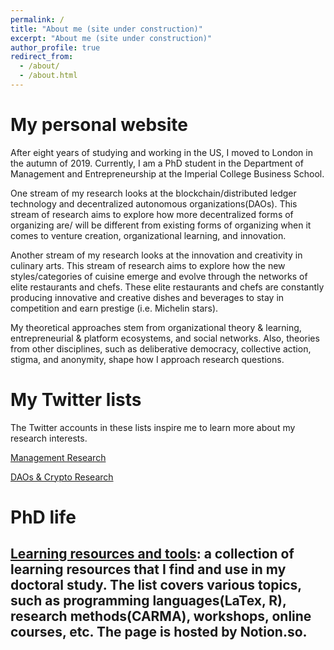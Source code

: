 ```yaml
---
permalink: /
title: "About me (site under construction)"
excerpt: "About me (site under construction)"
author_profile: true
redirect_from:
  - /about/
  - /about.html
---
```

My personal website
======
After eight years of studying and working in the US, I moved to London in the autumn of 2019. Currently, I am a PhD student in the Department of Management and Entrepreneurship at the Imperial College Business School.

One stream of my research looks at the blockchain/distributed ledger technology and decentralized autonomous organizations(DAOs). This stream of research aims to explore how more decentralized forms of organizing are/ will be different from existing forms of organizing when it comes to venture creation, organizational learning, and innovation.

Another stream of my research looks at the innovation and creativity in culinary arts. This stream of research aims to explore how the new styles/categories of cuisine emerge and evolve through the networks of elite restaurants and chefs. These elite restaurants and chefs are constantly producing innovative and creative dishes and beverages to stay in competition and earn prestige (i.e. Michelin stars).

My theoretical approaches stem from organizational theory & learning, entrepreneurial & platform ecosystems, and social networks. Also, theories from other disciplines, such as deliberative democracy, collective action, stigma, and anonymity, shape how I approach research questions.

My Twitter lists
======
The Twitter accounts in these lists inspire me to learn more about my research interests.  

[Management Research](http://linxule.com/twitter1/)

[DAOs & Crypto Research](http://linxule.com/twitter2/)

PhD life
======
[Learning resources and tools](https://www.notion.so/linxule/Learning-Resources-and-tools-7ada6088f41745a8989ff86259884c7c): a collection of learning resources that I find and use in my doctoral study. The list covers various topics, such as programming languages(LaTex, R), research methods(CARMA), workshops, online courses, etc. The page is hosted by Notion.so.
------
